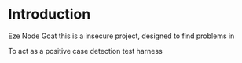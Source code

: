 # Introduction 

Eze Node Goat this is a insecure project, designed to find problems in

To act as a positive case detection test harness